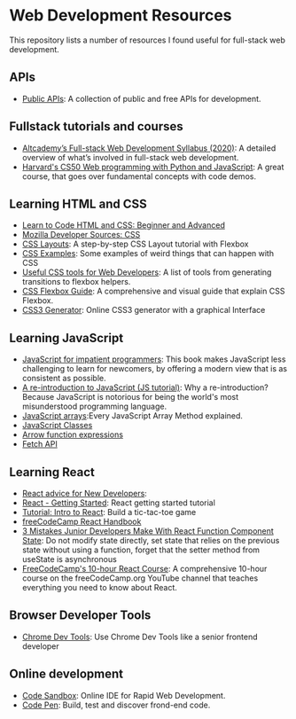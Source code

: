 # Web Development Resources
This repository lists a number of resources I found useful for full-stack web development.

## APIs
- [Public APIs](https://public-apis.xyz/): A collection of public and free APIs for development.

## Fullstack tutorials and courses
- [Altcademy’s Full-stack Web Development Syllabus (2020)](https://www.altcademy.com/syllabus/full-stack-web-development): A detailed overview of what’s involved in full-stack web development.
- [Harvard's CS50 Web programming with Python and JavaScript](https://cs50.harvard.edu/web/2020/): A great course, that goes over fundamental concepts with code demos.

## Learning HTML and CSS
- [Learn to Code HTML and CSS: Beginner and Advanced](https://learn.shayhowe.com/) 
- [Mozilla Developer Sources: CSS](https://developer.mozilla.org/en-US/docs/Web/CSS)
- [CSS Layouts](https://daveceddia.com/implement-a-design-with-css/): A step-by-step CSS Layout tutorial with Flexbox
- [CSS Examples](https://css-examples.wizardzines.com/): Some examples of weird things that can happen with CSS
- [Useful CSS tools for Web Developers](https://levelup.gitconnected.com/9-useful-css-tools-for-web-developers-4ae3e8747b8a): A list of tools from generating transitions to flexbox helpers.
- [CSS Flexbox Guide](https://css-tricks.com/snippets/css/a-guide-to-flexbox/): A comprehensive and visual guide that explain CSS Flexbox.
- [CSS3 Generator](https://enjoycss.com/): Online CSS3 generator with a graphical Interface

## Learning JavaScript
- [JavaScript for impatient programmers](https://exploringjs.com/impatient-js/): This book makes JavaScript less challenging to learn for newcomers, by offering a modern view that is as consistent as possible.
- [A re-introduction to JavaScript (JS tutorial)](https://developer.mozilla.org/en-US/docs/Web/JavaScript/A_re-introduction_to_JavaScript): Why a re-introduction? Because JavaScript is notorious for being the world's most misunderstood programming language.
- [JavaScript arrays](https://medium.com/better-programming/every-javascript-array-method-a50905f916bd):Every JavaScript Array Method explained.
- [JavaScript Classes](https://developer.mozilla.org/en-US/docs/Web/JavaScript/Reference/Classes)
- [Arrow function expressions](https://developer.mozilla.org/en-US/docs/Web/JavaScript/Reference/Functions/Arrow_functions)
- [Fetch API](https://developer.mozilla.org/en-US/docs/Web/API/Fetch_API/Using_Fetch)

## Learning React 
- [React advice for New Developers](https://medium.com/javascript-in-plain-english/i-read-the-entire-react-api-here-is-my-advice-to-new-developers-d040507e6c23): 
- [React - Getting Started](https://daveceddia.com/react-getting-started-tutorial): React getting started tutorial
- [Tutorial: Intro to React](https://reactjs.org/tutorial/tutorial.html): Build a tic-tac-toe game
- [freeCodeCamp React Handbook](https://www.freecodecamp.org/news/the-react-handbook-b71c27b0a795/)
- [3 Mistakes Junior Developers Make With React Function Component State](https://medium.com/better-programming/3-mistakes-junior-developers-make-with-react-function-component-state-8a744ab99a0d): Do not modify state directly, set state that relies on the previous state without using a function, forget that the setter method from useState is asynchronous
- [FreeCodeCamp's 10-hour React Course](https://www.freecodecamp.org/news/react-10-hour-course/): A comprehensive 10-hour course on the freeCodeCamp.org YouTube channel that teaches everything you need to know about React.

## Browser Developer Tools 
- [Chrome Dev Tools](https://medium.com/javascript-in-plain-english/use-chrome-devtools-like-a-senior-frontend-developer-99a4740674): Use Chrome Dev Tools like a senior frontend developer

## Online development
- [Code Sandbox](https://codesandbox.io/): Online IDE for Rapid Web Development.
- [Code Pen](https://codepen.io/): Build, test and discover frond-end code.
